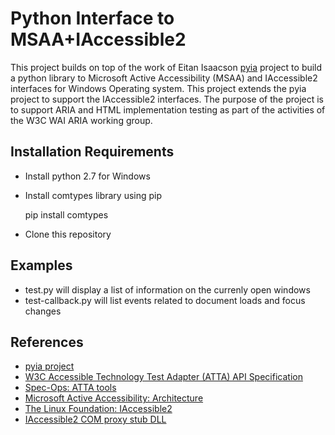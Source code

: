 # Python Interface to MSAA+IAccessible2

This project builds on top of the work of Eitan Isaacson [pyia](https://github.com/eeejay/pyia) project to build a python library to Microsoft Active Accessibility (MSAA) and IAccessible2 interfaces for Windows Operating system.
This project extends the pyia project to support the IAccessible2 interfaces. 
The purpose of the project is to support ARIA and HTML implementation testing as part of the activities of the W3C WAI ARIA working group.

## Installation Requirements

* Install python 2.7 for Windows
* Install comtypes library using pip
  
  pip install comtypes
  
* Clone this repository

## Examples
* test.py will display a list of information on the currenly open windows
* test-callback.py will list events related to document loads and focus changes

## References
* [pyia project](https://github.com/eeejay/pyia)
* [W3C Accessible Technology Test Adapter (ATTA) API Specification](https://spec-ops.github.io/atta-api/)
* [Spec-Ops: ATTA tools](https://github.com/Spec-Ops/web-platform-tests/tree/atk-atspi-atta/wai-aria/tools)
* [Microsoft Active Accessibility: Architecture](https://msdn.microsoft.com/en-us/library/ms971310.aspx?f=255&MSPPError=-2147217396)
* [The Linux Foundation: IAccessible2](https://wiki.linuxfoundation.org/accessibility/iaccessible2/start)
* [IAccessible2 COM proxy stub DLL](https://wiki.linuxfoundation.org/accessibility/iaccessible2/comproxydll)
